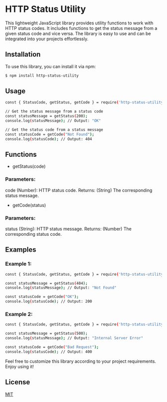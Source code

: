 # HTTP Status Utility

This lightweight JavaScript library provides utility functions to work with HTTP status codes. It includes functions to get the status message from a given status code and vice versa. The library is easy to use and can be integrated into your projects effortlessly.

## Installation

To use this library, you can install it via npm:

```sh
$ npm install http-status-utility
```
## Usage

```sh
const { StatusCode, getStatus, getCode } = require('http-status-utility');

// Get the status message from a status code
const statusMessage = getStatus(200);
console.log(statusMessage); // Output: "OK"

// Get the status code from a status message
const statusCode = getCode("Not Found");
console.log(statusCode); // Output: 404
```
## Functions
* getStatus(code)
### Parameters:
code (Number): HTTP status code.
Returns: (String) The corresponding status message.

* getCode(status)
### Parameters:
status (String): HTTP status message.
Returns: (Number) The corresponding status code.

## Examples
### Example 1:
```sh
const { StatusCode, getStatus, getCode } = require('http-status-utility');

const statusMessage = getStatus(404);
console.log(statusMessage); // Output: "Not Found"

const statusCode = getCode("OK");
console.log(statusCode); // Output: 200
```
### Example 2:
```sh
const { StatusCode, getStatus, getCode } = require('http-status-utility');

const statusMessage = getStatus(500);
console.log(statusMessage); // Output: "Internal Server Error"

const statusCode = getCode("Bad Request");
console.log(statusCode); // Output: 400
```

Feel free to customize this library according to your project requirements. Enjoy using it!

## License

[MIT](LICENSE)
